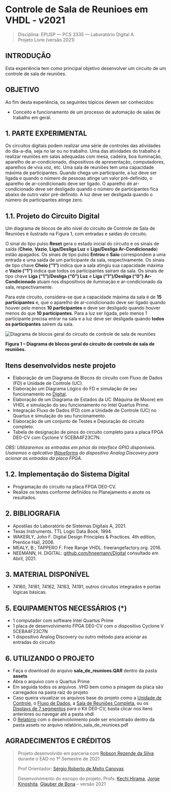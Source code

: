 # Controle de Sala de Reunioes em VHDL - v2021

> Disciplina: EPUSP — PCS 3335 — Laboratório Digital A  
> Projeto Livre (versão 2021)

## INTRODUÇÃO

Esta experiência tem como principal objetivo desenvolver um circuito de um controle de sala de reuniões.

## OBJETIVO

Ao fim desta experiência, os seguintes tópicos devem ser conhecidos:

- Conceito e funcionamento de um processo de automação de salas de trabalho em geral.

## 1. PARTE EXPERIMENTAL

Os circuitos digitais podem realizar uma série de controles das atividades do dia-a-dia, seja no lar ou no
trabalho. Uma das atividades do trabalho é realizar reuniões em salas adequadas com mesa, cadeira, boa
iluminação, aparelho de ar-condicionado, dispositivos de apresentação, computadores, aparelhos de viva
voz, etc. Uma sala de reuniões tem uma capacidade máxima de participantes. Quando chega um
participante, a luz deve ser ligada e quando o número de pessoas atinge um valor pré-definido, o aparelho de ar-condicionado deve ser ligado. O aparelho de ar-condicionado deve ser desligado quando o número de participantes fica abaixo de outro valor pré-definido. A luz deve ser desligada quando o
número de participantes atinge zero.

## 1.1. Projeto do Circuito Digital

Um diagrama de blocos de alto nível do circuito de Controle de Sala de Reuniões é ilustrado na Figura 1, com entradas e saídas do circuito.

O sinal do tipo pulso **Reset** gera o estado inicial do circuito e os sinais de saída (**Cheio**, **Vazio**, **Liga/Desliga Luz** e **Liga/Desliga Ar-Condicionado**) estão apagados. Os sinais de tipo pulso **Entrou** e **Saiu** correspondem a uma entrada e uma saída de um participante da sala, respectivamente. Os sinais
de tipo chave **Cheio (“1”)** indica que a sala atingiu sua capacidade máxima e **Vazio (“1”)** indica que todos os participantes saíram da sala. Os sinais de tipo chave **Liga (“1”)/Desliga (“0”) Luz** e **Liga (“1”)/Desliga (“0”) Ar-Condicionado** atuam nos dispositivos de iluminação e ar-condicionado da sala,
respectivamente.

Para este circuito, considera-se que a capacidade máxima da sala é de **15 participantes** e, que o aparelho de ar-condicionado deve ser ligado quando houver pelo menos **10 participantes** e deve ser desligado quando houver menos do que **10 participantes**. Para a luz ser ligada, pelo menos 1 participante precisa entrar na sala e a luz deve ser desligada quando **todos os participantes** saírem da sala.

![Diagrama de blocos geral do circuito de controle de sala de reuniões](./assets/Diagrama_geral_sala_de_reuniões.png)

**Figura 1 – Diagrama de blocos geral do circuito de controle de sala de reuniões.**

## Itens desenvolvidos neste projeto

- Elaboração de um Diagrama de Blocos do circuito com Fluxo de Dados (FD) e Unidade de Controle (UC).
- Elaboração um Diagrama Lógico do FD e simulação de seu funcionamento no [Digital](https://github.com/hneemann/Digital).
- Elaboração de um Diagrama de Estados da UC (Máquina de Moore) em VHDL e simulação do seu
funcionamento no Intel Quartus Prime.
- Integração Fluxo de Dados (FD) com a Unidade de Controle (UC) no Quartus e simulação do seu funcionamento.
- Elaboração de um conjunto de Testes e Depuração do circuito completo.
- Tabela de designação de pinos do circuito completo para a placa FPGA DE0-CV com Cyclone
V 5CEBA4F23C7N.

_OBS: Utilizaremos as entradas em pinos da interface GPIO disponíveis. Usaremos o aplicativo [Waveforms](https://store.digilentinc.com/digilent-waveforms/) do dispositivo Analog Discovery para acionar as entradas da placa FPGA._

## 1.2. Implementação do Sistema Digital

- Programação do circuito na placa FPGA DE0-CV.
- Realize os testes conforme definidos no Planejamento e anote os resultados.

## 2. BIBLIOGRAFIA

- Apostilas do Laboratório de Sistemas Digitais A, 2021.
- Texas Instruments. TTL Logic Data Book, 1994.
- WAKERLY, John F. Digital Design Principles & Practices. 4th edition, Prentice Hall, 2006.
- MEALY, B.; TAPPERO F. Free Range VHDL. freerangefactory.org. 2016.
- NEEMANN, H. DIGITAL: [github.com/hneemann/Digital](https://github.com/hneemann/Digital) consultado em Abril, 2021.

## 3. MATERIAL DISPONÍVEL

- 74160, 74161, 74162, 74163, 74191, outros circuitos integrados e portas lógicas básicas.

## 5. EQUIPAMENTOS NECESSÁRIOS (*)

- 1 computador com software Intel Quartus Prime
- 1 placa de desenvolvimento FPGA DE0-CV com o dispositivo Cyclone V 5CEBA4F23C7N
- 1 dispositivo Analog Discovery ou outro método para acionar as entradas do circuito

## 6. UTILIZANDO O PROJETO

- Faça o download do arquivo **sala_de_reunioes.QAR** dentro da pasta **assets**
- Abra o arquivo com o Quartus Prime
- Em seguida todos os arquivos .VHD bem como a pinagem da placa são carregados na pasta raíz do projeto
- Caso queira visualizar os arquivos base do projeto como a [Unidade de Controle](https://github.com/kevinkirsten/ControleSalaDeReunioesVHDL/blob/main/vhdl/uc.vhd), o [Fluxo de Dados](https://github.com/kevinkirsten/ControleSalaDeReunioesVHDL/blob/main/vhdl/fd.vhd), a [Sala de Reuniões Completa](https://github.com/kevinkirsten/ControleSalaDeReunioesVHDL/blob/main/vhdl/sala_de_reunioes.vhd), ou os [Displays de 7 segmentos](https://github.com/kevinkirsten/ControleSalaDeReunioesVHDL/blob/main/vhdl/dual_seven_segment_deo_cv.vhd) para o Kit DE0-CV, basta clicar nos itens anteriores ou navegar até a pasta vhdl
- O [Relatório](https://github.com/kevinkirsten/ControleSalaDeReunioesVHDL/blob/main/assets/relatório_sala_de_reunioes.pdf) com o desenvolvimento pode ser encontrado dentro da pasta assets no arquivo relatório_sala_de_reunioes.pdf

## AGRADECIMENTOS E CRÉDITOS

> Projeto desenvolvido em parceria com [Robson Rezende da Silva](https://github.com/robrezen) durante o EAD no 1º Semestre de 2021  
>
>Prof Orientador: [Sérgio Roberto de Mello Canovas](http://buscatextual.cnpq.br/buscatextual/visualizacv.do)  
>
>Desenvolvimento do escopo do projeto. Profs: [Kechi Hirama](https://www2.pcs.usp.br/~kechi/), [Jorge Kinoshita](http://www2.pcs.usp.br/~jkinoshi/), [Glauber de Bona](http://buscatextual.cnpq.br/buscatextual/visualizacv.do;jsessionid=04CACBDF643AC257D30761116C2DA82E.buscatextual_0) – versão 2021
